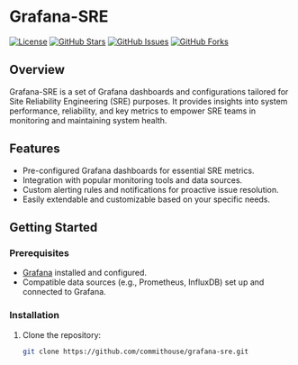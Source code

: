 # Grafana-SRE

[![License](https://img.shields.io/badge/license-MIT-blue.svg)](https://github.com/commithouse/grafana-sre/blob/main/LICENSE)
[![GitHub Stars](https://img.shields.io/github/stars/commithouse/grafana-sre.svg)](https://github.com/commithouse/grafana-sre/stargazers)
[![GitHub Issues](https://img.shields.io/github/issues/commithouse/grafana-sre.svg)](https://github.com/commithouse/grafana-sre/issues)
[![GitHub Forks](https://img.shields.io/github/forks/commithouse/grafana-sre.svg)](https://github.com/commithouse/grafana-sre/network)

## Overview

Grafana-SRE is a set of Grafana dashboards and configurations tailored for Site Reliability Engineering (SRE) purposes. It provides insights into system performance, reliability, and key metrics to empower SRE teams in monitoring and maintaining system health.

## Features

- Pre-configured Grafana dashboards for essential SRE metrics.
- Integration with popular monitoring tools and data sources.
- Custom alerting rules and notifications for proactive issue resolution.
- Easily extendable and customizable based on your specific needs.

## Getting Started

### Prerequisites

- [Grafana](https://grafana.com/) installed and configured.
- Compatible data sources (e.g., Prometheus, InfluxDB) set up and connected to Grafana.

### Installation

1. Clone the repository:

   ```bash
   git clone https://github.com/commithouse/grafana-sre.git
